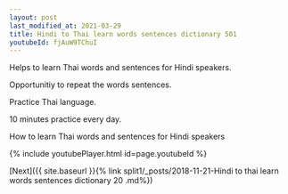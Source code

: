 ```yaml
---
layout: post
last_modified_at: 2021-03-29
title: Hindi to Thai learn words sentences dictionary 501 
youtubeId: fjAuW9TChuI
---
```

 
 
Helps to learn Thai words and sentences for Hindi speakers.

Opportunitiy to repeat the words sentences. 

Practice Thai language. 
 
10 minutes practice every day. 
 
How to learn Thai words and sentences for Hindi speakers 
 
{% include youtubePlayer.html id=page.youtubeId %}
 
 
[Next]({{ site.baseurl }}{% link  split1/_posts/2018-11-21-Hindi to thai learn words sentences dictionary 20 .md%})
 
